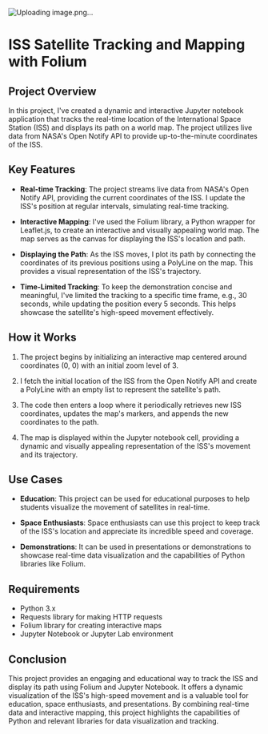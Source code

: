 ![Uploading image.png…]()

# ISS Satellite Tracking and Mapping with Folium

## Project Overview

In this project, I've created a dynamic and interactive Jupyter notebook application that tracks the real-time location of the International Space Station (ISS) and displays its path on a world map. The project utilizes live data from NASA's Open Notify API to provide up-to-the-minute coordinates of the ISS.

## Key Features

- **Real-time Tracking**: The project streams live data from NASA's Open Notify API, providing the current coordinates of the ISS. I update the ISS's position at regular intervals, simulating real-time tracking.

- **Interactive Mapping**: I've used the Folium library, a Python wrapper for Leaflet.js, to create an interactive and visually appealing world map. The map serves as the canvas for displaying the ISS's location and path.

- **Displaying the Path**: As the ISS moves, I plot its path by connecting the coordinates of its previous positions using a PolyLine on the map. This provides a visual representation of the ISS's trajectory.

- **Time-Limited Tracking**: To keep the demonstration concise and meaningful, I've limited the tracking to a specific time frame, e.g., 30 seconds, while updating the position every 5 seconds. This helps showcase the satellite's high-speed movement effectively.

## How it Works

1. The project begins by initializing an interactive map centered around coordinates (0, 0) with an initial zoom level of 3.

2. I fetch the initial location of the ISS from the Open Notify API and create a PolyLine with an empty list to represent the satellite's path.

3. The code then enters a loop where it periodically retrieves new ISS coordinates, updates the map's markers, and appends the new coordinates to the path.

4. The map is displayed within the Jupyter notebook cell, providing a dynamic and visually appealing representation of the ISS's movement and its trajectory.

## Use Cases

- **Education**: This project can be used for educational purposes to help students visualize the movement of satellites in real-time.

- **Space Enthusiasts**: Space enthusiasts can use this project to keep track of the ISS's location and appreciate its incredible speed and coverage.

- **Demonstrations**: It can be used in presentations or demonstrations to showcase real-time data visualization and the capabilities of Python libraries like Folium.

## Requirements

- Python 3.x
- Requests library for making HTTP requests
- Folium library for creating interactive maps
- Jupyter Notebook or Jupyter Lab environment

## Conclusion

This project provides an engaging and educational way to track the ISS and display its path using Folium and Jupyter Notebook. It offers a dynamic visualization of the ISS's high-speed movement and is a valuable tool for education, space enthusiasts, and presentations. By combining real-time data and interactive mapping, this project highlights the capabilities of Python and relevant libraries for data visualization and tracking.
